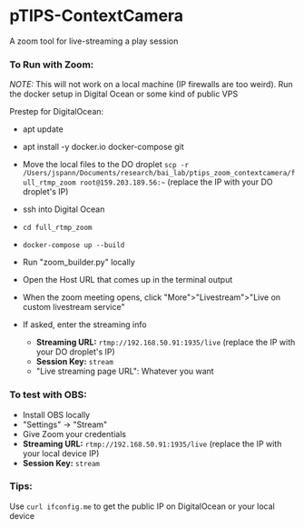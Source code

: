 # pTIPS-ContextCamera
A zoom tool for live-streaming a play session


### To Run with Zoom:

*NOTE:* This will not work on a local machine (IP firewalls are too weird). Run the docker setup in Digital Ocean or some kind of public VPS

Prestep for DigitalOcean:
  * apt update
  * apt install -y docker.io docker-compose git
  
* Move the local files to the DO droplet `scp -r /Users/jspann/Documents/research/bai_lab/ptips_zoom_contextcamera/full_rtmp_zoom root@159.203.189.56:~` (replace the IP with your DO droplet's IP)
* ssh into Digital Ocean
* `cd full_rtmp_zoom`
* `docker-compose up --build`
* Run "zoom_builder.py" locally
* Open the Host URL that comes up in the terminal output
* When the zoom meeting opens, click "More">"Livestream">"Live on custom livestream service"
* If asked, enter the streaming info
  * **Streaming URL:** `rtmp://192.168.50.91:1935/live` (replace the IP with your DO droplet's IP)
  * **Session Key:** `stream`
  * "Live streaming page URL": Whatever you want



### To test with OBS:
* Install OBS locally
* "Settings" -> "Stream"
* Give Zoom your credentials
* **Streaming URL:** `rtmp://192.168.50.91:1935/live` (replace the IP with your local device IP)
* **Session Key:** `stream`



### Tips:
Use `curl ifconfig.me` to get the public IP on DigitalOcean or your local device
